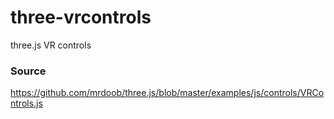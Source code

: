 # three-vrcontrols

three.js VR controls

### Source

https://github.com/mrdoob/three.js/blob/master/examples/js/controls/VRControls.js
